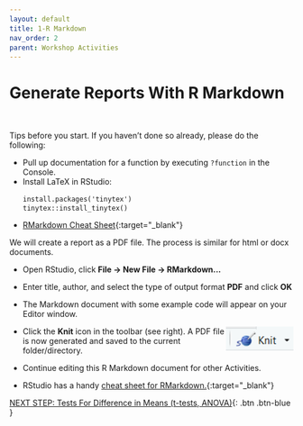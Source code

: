 ```yaml
---
layout: default
title: 1-R Markdown
nav_order: 2
parent: Workshop Activities
---
```


# Generate Reports With R Markdown

<img>

Tips before you start. If you haven’t done so already, please do the following:
-   Pull up documentation for a function by executing `?function` in the Console.
-   Install LaTeX in RStudio:
    ```
    install.packages('tinytex')
    tinytex::install_tinytex()
    ```
-   [RMarkdown Cheat Sheet](https://rstudio.com/wp-content/uploads/2015/02/rmarkdown-cheatsheet.pdf){:target="_blank"}

We will create a report as a PDF file. The process is similar for html or docx documents.
-   Open RStudio, click **File -> New File -> RMarkdown...**
-   Enter title, author, and select the type of output format **PDF** and click **OK**
-   The Markdown document with some example code will appear on your Editor window.

    <img src="images/act-1/icon.png" alt="small icon" style="float:right;width:120px;">

-   Click the **Knit** icon in the toolbar (see right). A PDF file is now generated and saved to the current folder/directory.
-   Continue editing this R Markdown document for other Activities.
-   RStudio has a handy [cheat sheet for RMarkdown.](https://rstudio.com/wp-content/uploads/2015/02/rmarkdown-cheatsheet.pdf){:target="_blank"}

[NEXT STEP: Tests For Difference in Means (t-tests, ANOVA)](act-2.html){: .btn .btn-blue }
